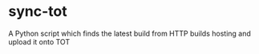 sync-tot
========

A Python script which finds the latest build from HTTP builds hosting and upload it onto TOT
